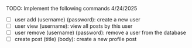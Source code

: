 TODO: Implement the following commands 4/24/2025
- [ ] user add (username) (password): create a new user
- [ ] user view (username): view all posts by this user
- [ ] user remove (username) (password): remove a user from the database
- [ ] create post (title) (body): create a new profile post